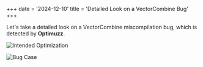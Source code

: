 +++
date = '2024-12-10'
title = 'Detailed Look on a VectorCombine Bug'
+++

Let's take a detailed look on a VectorCombine miscompilation bug, which is detected by **Optimuzz**.

![Intended Optimization](posts/detailed-look-on-a-vectorcombine-bug/intended.png)

<!--more-->

![Bug Case](posts/detailed-look-on-a-vectorcombine-bug/bug.png)